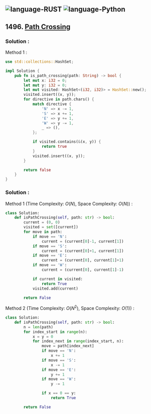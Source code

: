 ![language-RUST](https://img.shields.io/badge/RUST-8d4004?style=for-the-badge&logo=RUST)
![language-Python](https://img.shields.io/badge/Python-ffd43b?style=for-the-badge&logo=PYTHON)
---

## 1496. [Path Crossing](https://leetcode.com/problems/path-crossing)

### Solution :

Method 1 :
```rust
use std::collections::HashSet;

impl Solution {
    pub fn is_path_crossing(path: String) -> bool {
        let mut x: i32 = 0;
        let mut y: i32 = 0;
        let mut visited: HashSet<(i32, i32)> = HashSet::new();
        visited.insert((x, y));
        for directive in path.chars() {
            match directive {
                'N' => x -= 1,
                'S' => x += 1,
                'E' => y += 1,
                'W' => y -= 1,
                _ => (),
            };

            if visited.contains(&(x, y)) {
                return true
            }
            visited.insert((x, y));
        }

        return false
    }
}
```

### Solution :

Method 1 (Time Complexity: $O(N)$, Space Complexity: $O(N)$) :
```python
class Solution:
    def isPathCrossing(self, path: str) -> bool:
        current = (0, 0)
        visited = set([current])
        for move in path:
            if move == 'N':
                current = (current[0]-1, current[1])
            if move == 'S':
                current = (current[0]+1, current[1])
            if move == 'E':
                current = (current[0], current[1]+1)
            if move == 'W':
                current = (current[0], current[1]-1)

            if current in visited:
                return True
            visited.add(current)

        return False
```

Method 2 (Time Complexity: $O(N^2)$, Space Complexity: $O(1)$) :
```python
class Solution:
    def isPathCrossing(self, path: str) -> bool:
        n = len(path)
        for index_start in range(n):
            x = y = 0
            for index_next in range(index_start, n):
                move = path[index_next]
                if move == 'N':
                    x += 1
                if move == 'S':
                    x -= 1
                if move == 'E':
                    y += 1
                if move == 'W':
                    y -= 1

                if x == 0 == y:
                    return True

        return False
```
